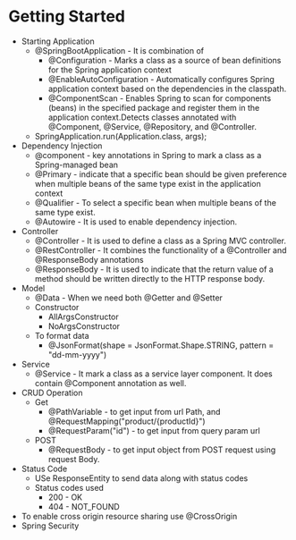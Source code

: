 # Getting Started

* Starting Application
    * @SpringBootApplication - It is combination of
        * @Configuration - Marks a class as a source of bean definitions for the Spring application context
        * @EnableAutoConfiguration - Automatically configures Spring application context based on the dependencies in the classpath.
        * @ComponentScan - Enables Spring to scan for components (beans) in the specified package and register them in the application context.Detects classes annotated with @Component, @Service, @Repository, and @Controller.
    * SpringApplication.run(Application.class, args);
* Dependency Injection
    * @component - key annotations in Spring to mark a class as a Spring-managed bean
    * @Primary - indicate that a specific bean should be given preference when multiple beans of the same type exist in the application context
    * @Qualifier - To select a specific bean when multiple beans of the same type exist.
    * @Autowire - It is used to enable dependency injection.
* Controller
  * @Controller - It is used to define a class as a Spring MVC controller.
  * @RestController - It combines the functionality of a @Controller and @ResponseBody annotations
  * @ResponseBody -  It is used to indicate that the return value of a method should be written directly to the HTTP response body.
* Model
  * @Data - When we need both @Getter and @Setter
  * Constructor
    * AllArgsConstructor
    * NoArgsConstructor
  * To format data 
    * @JsonFormat(shape = JsonFormat.Shape.STRING, pattern = "dd-mm-yyyy")
* Service
  * @Service - It mark a class as a service layer component. It does contain @Component annotation as well. 
* CRUD Operation
  * Get
    * @PathVariable - to get input from url Path, and @RequestMapping("product/{productId}")
    * @RequestParam("id") - to get input from query param url
  * POST
    * @RequestBody - to get input object from POST request using request Body.
* Status Code
  * USe ResponseEntity to send data along with status codes
  * Status codes used
    * 200 - OK
    * 404 - NOT_FOUND
* To enable cross origin resource sharing use @CrossOrigin
* Spring Security
